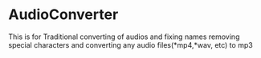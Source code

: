 # AudioConverter
This is for Traditional converting of audios and fixing names removing special characters and converting any audio files(*mp4,*wav, etc) to mp3
